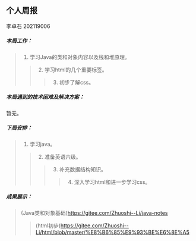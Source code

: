 ## 个人周报

李卓石 202119006

##### 本周工作：

>1. 学习Java的类和对象内容以及栈和堆原理。
>>2. 学习html的几个重要标签。
>>>3. 初步了解css。

##### 本周遇到的技术困难及解决方案：

暂无。

##### 下周安排：

>1. 学习java。
>>2. 准备英语六级。
>>>3. 补充数据结构知识。
>>>>4. 深入学习html和进一步学习css。

##### 成果展示：
>(Java类和对象基础)<https://gitee.com/Zhuoshi--Li/java-notes>
>>(html初步)<https://gitee.com/Zhuoshi--Li/html/blob/master/%E8%B6%85%E9%93%BE%E6%8E%A5>
